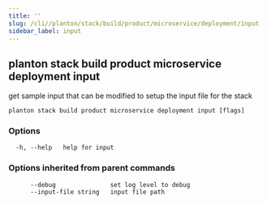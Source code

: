 ```yaml
---
title: ''
slug: /cli//planton/stack/build/product/microservice/deployment/input
sidebar_label: input
---
```

## planton stack build product microservice deployment input

get sample input that can be modified to setup the input file for the stack

```
planton stack build product microservice deployment input [flags]
```

### Options

```
  -h, --help   help for input
```

### Options inherited from parent commands

```
      --debug               set log level to debug
      --input-file string   input file path
```

